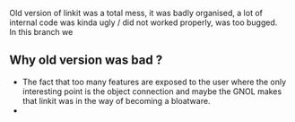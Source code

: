 
Old version of linkit was a total mess, it was badly organised, a lot of internal code was kinda ugly / did not worked properly,
was too bugged.  
In this branch we 

## Why old version was bad ?
* The fact that too many features are exposed to the user where the only interesting point is the object connection and maybe the GNOL 
  makes that linkit was in the way of becoming a bloatware.
* 
